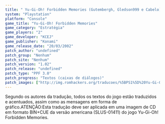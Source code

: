 ```yaml
---
title: " Yu-Gi-Oh! Forbidden Memories (Gutembergh, Gledson999 e Cabelo)"
system: "Playstation"
platform: "Console"
game_title: "Yu-Gi-Oh! Forbidden Memories"
game_category: "Estratégia"
game_players: "2"
game_developer: "KCEJ"
game_publisher: "Konami"
game_release_date: "20/03/2002"
patch_author: "undefined"
patch_group: "Nenhum"
patch_site: "Nenhum"
patch_version: "1.02"
patch_release: "undefined"
patch_type: "PPF 3.0"
patch_progress: "Textos (caixas de diálogos)"
patch_images: ["http://img.romhackers.org/traducoes/%5BPS1%5D%20Yu-Gi-Oh!%20Forbidden%20Memories%20-%20Gutembergh,%20Gledson999%20e%20Cabelo%20-%201.jpg","http://img.romhackers.org/traducoes/%5BPS1%5D%20Yu-Gi-Oh!%20Forbidden%20Memories%20-%20Gutembergh,%20Gledson999%20e%20Cabelo%20-%202.jpg","http://img.romhackers.org/traducoes/%5BPS1%5D%20Yu-Gi-Oh!%20Forbidden%20Memories%20-%20Gutembergh,%20Gledson999%20e%20Cabelo%20-%203.jpg"]
---
```

Segundo os autores da tradução, todos os textos do jogo estão traduzidos e acentuados, assim como as mensagens em forma de gráfico.ATENÇÃO:Esta tradução deve ser aplicada em uma imagem de CD em formato BIN+CUE da versão americana (SLUS-01411) do jogo Yu-Gi-Oh! Forbidden Memories.